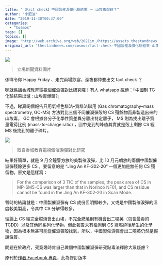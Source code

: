```yaml
---
title: "【Fact check】中國製催淚彈化驗結果 ＝ 山埃毒爆錶？"
author: "小肥波"
date: "2019-11-30T00:37:00"
categories:
  - "Cosmos"
tags: []
topics: []
image: "http://web.archive.org/web/2021im_/https://assets.thestandnews.com/media/photos/a20copy_SJVtv_69ZAjaW.png"
original_url: "thestandnews.com/cosmos/fact-check-中國製催淚彈化驗結果-山埃毒爆錶"
---
```

![](http://web.archive.org/web/2021im_/https://assets.thestandnews.com/media/photos/a20copy_SJVtv_69ZAjaW.png)
> 立場新聞資料圖片

係咩令你 Happy Friday 、走完兩場飲宴，深夜都仲要出文 fact check ？

[咪就係講香城教育電視個催淚彈對比研究](http://web.archive.org/web/20211229132651/https://drive.google.com/file/d/1LITKVl1OsCuIa0ldOtuaNT9vt79wfyaj/view?usp=sharing)囉！有人 whatsapp 瘋傳：「中國制 TG 化驗結果出爐 : 山埃毒爆錶?」

不過，睇真啲個報告只用氣相色譜法–質譜法聯用 (Gas chromatography–mass spectrometry, GC-MS) 方法對比三個不同催淚彈殻的 CS 殘餘物而非製造出來的山埃毒。 GC 會根據各分子化學性質差異分離出特定離子， MS 則為找出離子質量電荷比例 (mass-to-charge ratio) ，圖中見到的峰值其實就是殻上剩餘 CS 經 MS 後找到的離子碎片。

![](http://web.archive.org/web/2021im_/https://assets.thestandnews.com/media/photos/Screen20Shot202019-11-3020at2012.10.1520AM_ecY9G_Qm6B21b.png)
> 取自香城教育電視個催淚彈對比研究

結果好簡單，就是 9 月金鐘警方放的美製催淚彈，比 10 月元朗放的兩個中國製催淚彈殘餘更多 CS ，要留意的是 “Jing An KF-302-20“ 一個更加是無任何 CS 殘留物。原文是這樣寫：

> For the comparison of 3 TIC of the samples, the peak area of CS in MP-6M5-CS was larger than that in Norinco NF01, and CS residue cannot be found in the Jing An KF-302-20 in Scan Mode.

暫時的結論就是：中國製催淚彈有 CS 成份但明顯較少，又或是中國製催淚彈的溫度較美製高，令其中 CS 分解得較多。

理論上 CS 經完全燃燒會出山埃，不完全燃燒則有機會出二噁英（包含最毒的 TCDD）以及其他同系列化學物，但此報告未有檢測到 CS 經燃燒後産生的化學物，因為根本無甚可能從催淚彈殻找到。所以，中國製催淚彈會出二噁英仍然是假說性質。

問題在於政府，究竟幾時肯自己做個中國製催淚彈研究點毒法釋除大眾疑慮？

原刊於[作者 Facebook 專頁](http://web.archive.org/web/20211229132651/https://www.facebook.com/siufeiball/)，此為修訂版本